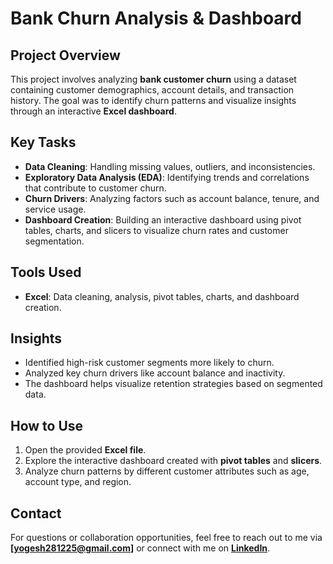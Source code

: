 # Bank Churn Analysis & Dashboard

## Project Overview
This project involves analyzing **bank customer churn** using a dataset containing customer demographics, account details, and transaction history. The goal was to identify churn patterns and visualize insights through an interactive **Excel dashboard**.

## Key Tasks
- **Data Cleaning**: Handling missing values, outliers, and inconsistencies.
- **Exploratory Data Analysis (EDA)**: Identifying trends and correlations that contribute to customer churn.
- **Churn Drivers**: Analyzing factors such as account balance, tenure, and service usage.
- **Dashboard Creation**: Building an interactive dashboard using pivot tables, charts, and slicers to visualize churn rates and customer segmentation.

## Tools Used
- **Excel**: Data cleaning, analysis, pivot tables, charts, and dashboard creation.

## Insights
- Identified high-risk customer segments more likely to churn.
- Analyzed key churn drivers like account balance and inactivity.
- The dashboard helps visualize retention strategies based on segmented data.

## How to Use
1. Open the provided **Excel file**.
2. Explore the interactive dashboard created with **pivot tables** and **slicers**.
3. Analyze churn patterns by different customer attributes such as age, account type, and region.

## Contact
For questions or collaboration opportunities, feel free to reach out to me via **[yogesh281225@gmail.com]** or connect with me on **[LinkedIn](www.linkedin.com/in/yogesh-k-bab789329  )**.
